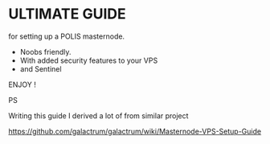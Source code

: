 # ULTIMATE GUIDE
 for setting up a POLIS masternode.
 * Noobs friendly.
 * With added security features to your VPS
 * and Sentinel
 
 
 ENJOY !
 
 PS
 
 Writing this guide I derived a lot of from similar project
 
 https://github.com/galactrum/galactrum/wiki/Masternode-VPS-Setup-Guide







